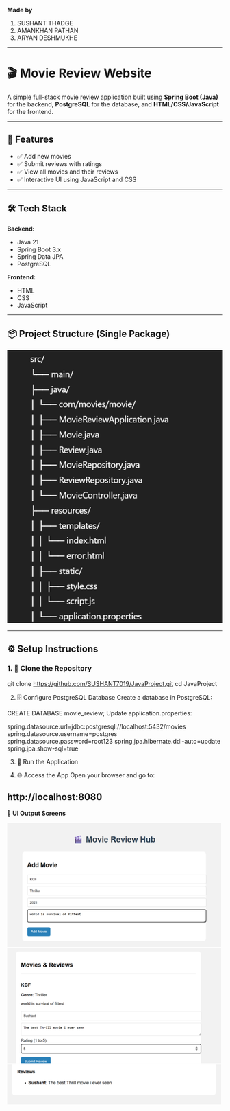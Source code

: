 **Made by**
1) SUSHANT THADGE
2) AMANKHAN PATHAN
3) ARYAN DESHMUKHE

------------------------------------------------------------------------------------------------------------------------------------------------------------------------------
# 🎬 Movie Review Website

A simple full-stack movie review application built using **Spring Boot (Java)** for the backend, **PostgreSQL** for the database, and **HTML/CSS/JavaScript** for the frontend.

------------------------------------------------------------------------------------------------------------------------------------------------------------------------------
## 🚀 Features

- ✅ Add new movies  
- ✅ Submit reviews with ratings  
- ✅ View all movies and their reviews  
- ✅ Interactive UI using JavaScript and CSS  

-----------------------------------------------------------------------------------------------------------------------------------------------------------------------------
## 🛠️ Tech Stack

**Backend:**  
- Java 21  
- Spring Boot 3.x  
- Spring Data JPA  
- PostgreSQL  

**Frontend:**  
- HTML
- CSS
- JavaScript  

-----------------------------------------------------------------------------------------------------------------------------------------------------------------------------

## 📦 Project Structure (Single Package)

<img src="https://github.com/SUSHANT7019/JavaProject/blob/main/MOVIRE_REVIEW/structure.png">

------------------------------------------------------------------------------------------------------------------------------------------------------------------------------
## ⚙️ Setup Instructions

### 1. 🧬 Clone the Repository


git clone https://github.com/SUSHANT7019/JavaProject.git
cd JavaProject


2. 🗄️ Configure PostgreSQL Database
Create a database in PostgreSQL:

CREATE DATABASE movie_review;
Update application.properties:

spring.datasource.url=jdbc:postgresql://localhost:5432/movies
spring.datasource.username=postgres
spring.datasource.password=root123
spring.jpa.hibernate.ddl-auto=update
spring.jpa.show-sql=true

3. 🚀 Run the Application

4. 🌐 Access the App
Open your browser and go to:

http://localhost:8080
-----------------------------------------------------------------------------------------------------------------------------------------------------------------------------

**📸 UI Output Screens**


<img src="https://github.com/SUSHANT7019/JavaProject/blob/main/MOVIRE_REVIEW/op_1.png" width=500>

<img src="https://github.com/SUSHANT7019/JavaProject/blob/main/MOVIRE_REVIEW/op_2.png" width=500>

<img src="https://github.com/SUSHANT7019/JavaProject/blob/main/MOVIRE_REVIEW/op_3.png" width=500>
